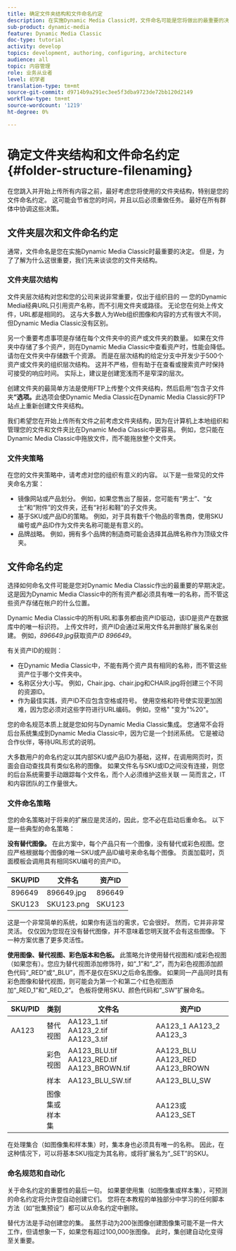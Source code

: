 ```yaml
---
title: 确定文件夹结构和文件命名约定
description: 在实施Dynamic Media Classic时，文件命名可能是您将做出的最重要的决定。 文件夹结构同样重要。 了解为何文件夹结构和文件名如此重要且可能采用的方法。
sub-product: dynamic-media
feature: Dynamic Media Classic
doc-type: tutorial
activity: develop
topics: development, authoring, configuring, architecture
audience: all
topic: 内容管理
role: 业务从业者
level: 初学者
translation-type: tm+mt
source-git-commit: d9714b9a291ec3ee5f3dba9723de72bb120d2149
workflow-type: tm+mt
source-wordcount: '1219'
ht-degree: 0%

---
```



# 确定文件夹结构和文件命名约定{#folder-structure-filenaming}

在您跳入并开始上传所有内容之前，最好考虑您将使用的文件夹结构，特别是您的文件命名约定。 这可能会节省您的时间，并且以后必须重做任务。 最好在所有群体中协调这些决策。

## 文件夹层次和文件命名约定

通常，文件命名是您在实施Dynamic Media Classic时最重要的决定。 但是，为了了解为什么这很重要，我们先来谈谈您的文件夹结构。

### 文件夹层次结构

文件夹层次结构对您和您的公司来说非常重要，仅出于组织目的 — 您的Dynamic Media经典URL只引用资产名称，而不引用文件夹或路径。 无论您在何处上传文件，URL都是相同的。 这与大多数人为Web组织图像和内容的方式有很大不同，但Dynamic Media Classic没有区别。

另一个重要考虑事项是存储在每个文件夹中的资产或文件夹的数量。 如果在文件夹中存储了多个资产，则在Dynamic Media Classic中查看资产时，性能会降低。 请勿在文件夹中存储数千个资源。 而是在层次结构的给定分支中开发少于500个资产或文件夹的组织层次结构。 这并不严格，但有助于在查看或搜索资产时保持可接受的响应时间。 实际上，建议是创建宽浅而不是窄深的层次。

创建文件夹的最简单方法是使用FTP上传整个文件夹结构，然后启用“包含子文件夹&#x200B;**”选项。**&#x200B;此选项会使Dynamic Media Classic在Dynamic Media Classic的FTP站点上重新创建文件夹结构。

我们希望您在开始上传所有文件之前考虑文件夹结构，因为在计算机上本地组织和管理您的文件和文件夹比在Dynamic Media Classic中更容易。 例如，您只能在Dynamic Media Classic中拖放文件，而不能拖放整个文件夹。

### 文件夹策略

在您的文件夹策略中，请考虑对您的组织有意义的内容。 以下是一些常见的文件夹命名方案：

- 镜像网站或产品划分。 例如，如果您售出了服装，您可能有“男士”、“女士”和“附件”的文件夹，还有“衬衫和鞋”的子文件夹。
- 基于SKU或产品ID的策略。 例如，对于具有数千个物品的零售商，使用SKU编号或产品ID作为文件夹名称可能是有意义的。
- 品牌战略。 例如，拥有多个品牌的制造商可能会选择其品牌名称作为顶级文件夹。

## 文件命名约定

选择如何命名文件可能是您对Dynamic Media Classic作出的最重要的早期决定。 这是因为Dynamic Media Classic中的所有资产都必须具有唯一的名称，而不管这些资产存储在帐户的什么位置。

Dynamic Media Classic中的所有URL和事务都由资产ID驱动，该ID是资产在数据库中的唯一标识符。 上传文件时，资产ID会通过采用文件名并删除扩展名来创建。 例如，_896649.jpg_&#x200B;获取资产&#x200B;_ID 896649_。

有关资产ID的规则：

- 在Dynamic Media Classic中，不能有两个资产具有相同的名称，而不管这些资产位于哪个文件夹中。
- 名称区分大小写。 例如，Chair.jpg、chair.jpg和CHAIR.jpg将创建三个不同的资源ID。
- 作为最佳实践，资产ID不应包含空格或符号。 使用空格和符号使实现更加困难，因为您必须对这些字符进行URL编码。 例如，空格&quot; &quot;变为&quot;%20&quot;。

您的命名规范本质上就是您如何与Dynamic Media Classic集成。 您通常不会将后台系统集成到Dynamic Media Classic中，因为它是一个封闭系统。 它是被动合作伙伴，等待URL形式的说明。

大多数用户的命名约定以其内部SKU或产品ID为基础，这样，在调用网页时，页面会自动查找具有类似名称的图像。 如果文件名与SKU或ID之间没有连接，则您的后台系统需要手动跟踪每个文件名，而个人必须维护这些关联 — 简而言之，IT和内容团队的工作量很大。

### 文件命名策略

您的命名策略对于将来的扩展应是灵活的，因此，您不必在启动后重命名。 以下是一些典型的命名策略：

**没有替代图像。** 在此方案中，每个产品只有一个图像，没有替代或彩色视图。您应严格根据每个图像的唯一SKU或产品ID编号来命名每个图像。 页面加载时，页面模板会调用具有相同SKU编号的资产ID。

| SKU/PID | 文件名 | 资产ID |
| ------- | ---------- | -------- |
| 896649 | 896649.jpg | 896649 |
| SKU123 | SKU123.png | SKU123 |

这是一个非常简单的系统，如果你有适当的需求，它会很好。 然而，它并非非常灵活。 仅仅因为您现在没有替代图像，并不意味着您明天就不会有这些图像。 下一种方案优惠了更多灵活性。

**使用图像、替代视图、彩色版本和色板。** 此策略允许使用替代视图和/或彩色视图（如果您有）。您应为替代视图添加修饰符，如“_1”和“_2”，而为彩色视图添加颜色代码“_RED”或“_BLU”，而不是仅在SKU之后命名图像。 如果同一产品同时具有彩色图像和替代视图，则可能会为第一个和第二个红色视图添加“_RED_1”和“_RED_2”。 色板将使用SKU、颜色代码和“_SW”扩展命名。

| SKU/PID | 类别 | 文件名 | 资产ID |
| ------- | ----------------------- | ------------------------------------------- | ------------------------------- |
| AA123 | 替代视图 | AA123_1.tif AA123_2.tif AA123_3.tif | AA123_1 AA123_2 AA123_3 |
|  | 彩色视图 | AA123_BLU.tif AA123_RED.tif AA123_BROWN.tif | AA123_BLU AA123_RED AA123_BROWN |
|  | 样本 | AA123_BLU_SW.tif | AA123_BLU_SW |
|  | 图像集或样本集 |  | AA123或AA123_SET | — |

在处理集合（如图像集和样本集）时，集本身也必须具有唯一的名称。 因此，在这种情况下，可以将基本SKU指定为其名称，或将扩展名为“_SET”的SKU。

### 命名规范和自动化

关于命名约定的重要性的最后一句。 如果要使用集（如图像集或样本集），可预测的命名约定将允许您自动创建它们。 您将在本教程的单独部分中学习的任何脚本方法（如“批集预设”）都可以从命名约定中删除。

替代方法是手动创建您的集。 虽然手动为200张图像创建图像集可能不是一件大工作，但请想象一下，如果您有超过100,000张图像。 此时，集创建自动化变得至关重要。
